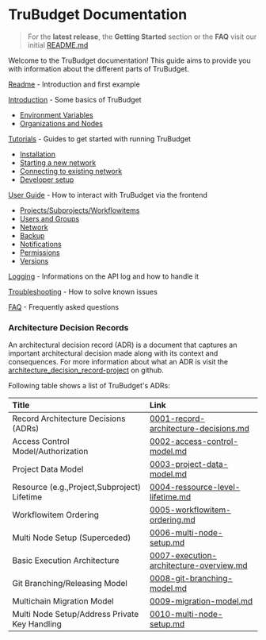 # TruBudget Documentation

> For the **latest release**, the **Getting Started** section or the **FAQ** visit our initial [README.md](https://github.com/realChainLife/TruBudget/blob/master/README.md)

Welcome to the TruBudget documentation! This guide aims to provide you with information about the different parts of TruBudget.

[Readme](https://github.com/realChainLife/TruBudget/blob/master/README.md) - Introduction and first example

[Introduction](./Introduction.md) - Some basics of TruBudget

- [Environment Variables](./Introduction.md#environment-variables)
- [Organizations and Nodes](./Introduction.md#organizations-and-nodes-in-trubudget)

[Tutorials](./tutorials) - Guides to get started with running TruBudget

- [Installation](./tutorials/installation/)
- [Starting a new network](./tutorials/create-new-network)
- [Connecting to existing network](./tutorials/connect-to-network)
- [Developer setup](./tutorials/contribute/Contributor-Guide.md)

[User Guide](./wiki/User-Guide/README.md) - How to interact with TruBudget via the frontend

- [Projects/Subprojects/Workflowitems](./wiki/User-Guide/Projects)
- [Users and Groups](./wiki/User-Guide/Users-Groups)
- [Network](./wiki/User-Guide/Network)
- [Backup](./wiki/User-Guide/Backup.md)
- [Notifications](./wiki/User-Guide/Notifications.md)
- [Permissions](./wiki/User-Guide/Permissions.md)
- [Versions](./wiki/User-Guide/Versions.md)

[Logging](./logging/README.md) - Informations on the API log and how to handle it

[Troubleshooting](./troubleshooting/README.md) - How to solve known issues

[FAQ](./wiki/User-Guide/README.md#faq) - Frequently asked questions

### Architecture Decision Records

An architectural decision record (ADR) is a document that captures an important architectural decision made along with its context and consequences.
For more information about what an ADR is visit the [architecture_decision_record-project](https://github.com/joelparkerhenderson/architecture_decision_record) on github.

Following table shows a list of TruBudget's ADRs:

| Title                                         | Link                                                                                     |
| :-------------------------------------------- | :--------------------------------------------------------------------------------------- |
| Record Architecture Decisions (ADRs)          | [0001-record-architecture-decisions.md](adr/0001-record-architecture-decisions.md)       |
| Access Control Model/Authorization            | [0002-access-control-model.md](./adr/0002-access-control-model.md)                       |
| Project Data Model                            | [0003-project-data-model.md ](./adr/0003-project-data-model.md)                          |
| Resource (e.g.,Project,Subproject) Lifetime   | [0004-ressource-level-lifetime.md](./adr/0004-ressource-level-lifetime.md)               |
| Workflowitem Ordering                         | [0005-workflowitem-ordering.md](./adr/0005-workflowitem-ordering.md)                     |
| Multi Node Setup (Superceded)                 | [0006-multi-node-setup.md](./adr/0006-multi-node-setup.md)                               |
| Basic Execution Architecture                  | [0007-execution-architecture-overview.md](./adr/0007-execution-architecture-overview.md) |
| Git Branching/Releasing Model                 | [0008-git-branching-model.md](./adr/0008-git-branching-model.md)                         |
| Multichain Migration Model                    | [0009-migration-model.md](./adr/0009-migration-model.md)                                 |
| Multi Node Setup/Address Private Key Handling | [0010-multi-node-setup.md](./adr/0010-multi-node-setup.md)                               |
